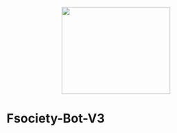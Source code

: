 <p align="center">
<img src="https://media.giphy.com/media/L4m5Lu3sA7SIU/giphy.gif" width="250" height="200"/>
</p>

# Fsociety-Bot-V3

